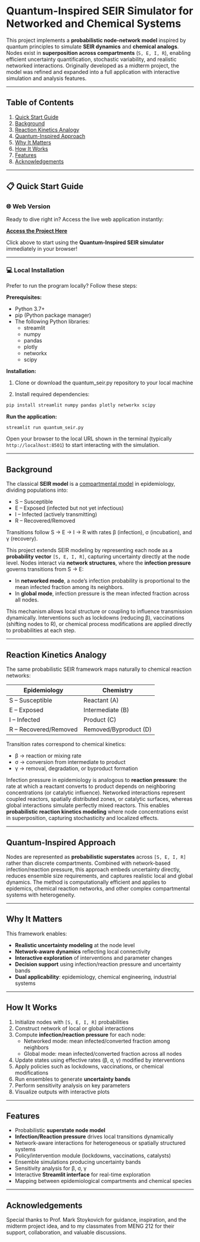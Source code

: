 # Quantum-Inspired SEIR Simulator for Networked and Chemical Systems

This project implements a **probabilistic node-network model** inspired by quantum principles to simulate **SEIR dynamics** and **chemical analogs**. Nodes exist in **superposition across compartments** (`S, E, I, R`), enabling efficient uncertainty quantification, stochastic variability, and realistic networked interactions. Originally developed as a midterm project, the model was refined and expanded into a full application with interactive simulation and analysis features.

---

## Table of Contents

1. [Quick Start Guide](#-quick-start-guide)
2. [Background](#background)
3. [Reaction Kinetics Analogy](#reaction-kinetics-analogy)
4. [Quantum-Inspired Approach](#quantum-inspired-approach)
5. [Why It Matters](#why-it-matters)
6. [How It Works](#how-it-works)
7. [Features](#features)
8. [Acknowledgements](#acknowledgements)

---

## 📋 Quick Start Guide

### 🌐 Web Version

Ready to dive right in? Access the live web application instantly:

**[Access the Project Here](https://quantumseir.streamlit.app/)**

Click above to start using the **Quantum-Inspired SEIR simulator** immediately in your browser!

---

### 💻 Local Installation

Prefer to run the program locally? Follow these steps:

**Prerequisites:**

* Python 3.7+
* pip (Python package manager)
* The following Python libraries:
    - streamlit
    - numpy
    - pandas
    - plotly
    - networkx
    - scipy

**Installation:**

1. Clone or download the quantum_seir.py repository to your local machine

2. Install required dependencies:

```bash
pip install streamlit numpy pandas plotly networkx scipy
```

**Run the application:**

```bash
streamlit run quantum_seir.py
```

Open your browser to the local URL shown in the terminal (typically `http://localhost:8501`) to start interacting with the simulation.

---

## Background

The classical **SEIR model** is a [compartmental model](https://en.wikipedia.org/wiki/Compartmental_models_%28epidemiology%29) in epidemiology, dividing populations into:

* S – Susceptible
* E – Exposed (infected but not yet infectious)
* I – Infected (actively transmitting)
* R – Recovered/Removed

Transitions follow S → E → I → R with rates β (infection), σ (incubation), and γ (recovery).

This project extends SEIR modeling by representing each node as a **probability vector** `[S, E, I, R]`, capturing uncertainty directly at the node level. Nodes interact via **network structures**, where the **infection pressure** governs transitions from S → E:

* In **networked mode**, a node’s infection probability is proportional to the mean infected fraction among its neighbors.
* In **global mode**, infection pressure is the mean infected fraction across all nodes.

This mechanism allows local structure or coupling to influence transmission dynamically. Interventions such as lockdowns (reducing β), vaccinations (shifting nodes to R), or chemical process modifications are applied directly to probabilities at each step.

---

## Reaction Kinetics Analogy

The same probabilistic SEIR framework maps naturally to chemical reaction networks:

| Epidemiology          | Chemistry             |
| --------------------- | --------------------- |
| S – Susceptible       | Reactant (A)          |
| E – Exposed           | Intermediate (B)      |
| I – Infected          | Product (C)           |
| R – Recovered/Removed | Removed/Byproduct (D) |

Transition rates correspond to chemical kinetics:

* β → reaction or mixing rate
* σ → conversion from intermediate to product
* γ → removal, degradation, or byproduct formation

Infection pressure in epidemiology is analogous to **reaction pressure**: the rate at which a reactant converts to product depends on neighboring concentrations (or catalytic influence). Networked interactions represent coupled reactors, spatially distributed zones, or catalytic surfaces, whereas global interactions simulate perfectly mixed reactors. This enables **probabilistic reaction kinetics modeling** where node concentrations exist in superposition, capturing stochasticity and localized effects.

---

## Quantum-Inspired Approach

Nodes are represented as **probabilistic superstates** across `[S, E, I, R]` rather than discrete compartments. Combined with network-based infection/reaction pressure, this approach embeds uncertainty directly, reduces ensemble size requirements, and captures realistic local and global dynamics. The method is computationally efficient and applies to epidemics, chemical reaction networks, and other complex compartmental systems with heterogeneity.

---

## Why It Matters

This framework enables:

* **Realistic uncertainty modeling** at the node level
* **Network-aware dynamics** reflecting local connectivity
* **Interactive exploration** of interventions and parameter changes
* **Decision support** using infection/reaction pressure and uncertainty bands
* **Dual applicability**: epidemiology, chemical engineering, industrial systems

---

## How It Works

1. Initialize nodes with `[S, E, I, R]` probabilities
2. Construct network of local or global interactions
3. Compute **infection/reaction pressure** for each node:
   * Networked mode: mean infected/converted fraction among neighbors
   * Global mode: mean infected/converted fraction across all nodes
4. Update states using effective rates (β, σ, γ) modified by interventions
5. Apply policies such as lockdowns, vaccinations, or chemical modifications
6. Run ensembles to generate **uncertainty bands**
7. Perform sensitivity analysis on key parameters
8. Visualize outputs with interactive plots

---

## Features

* Probabilistic **superstate node model**
* **Infection/Reaction pressure** drives local transitions dynamically
* Network-aware interactions for heterogeneous or spatially structured systems
* Policy/intervention module (lockdowns, vaccinations, catalysts)
* Ensemble simulations producing uncertainty bands
* Sensitivity analysis for β, σ, γ
* Interactive **Streamlit interface** for real-time exploration
* Mapping between epidemiological compartments and chemical species

---

## Acknowledgements

Special thanks to Prof. Mark Stoykovich for guidance, inspiration, and the midterm project idea, and to my classmates from MENG 212 for their support, collaboration, and valuable discussions.
